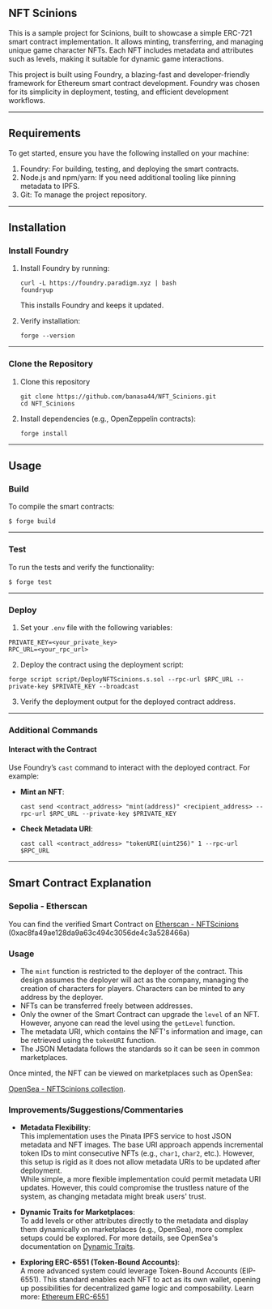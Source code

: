 ## **NFT Scinions**

This is a sample project for Scinions, built to showcase a simple ERC-721 smart contract implementation. It allows minting, transferring, and managing unique game character NFTs. Each NFT includes metadata and attributes such as levels, making it suitable for dynamic game interactions.

This project is built using Foundry, a blazing-fast and developer-friendly framework for Ethereum smart contract development. Foundry was chosen for its simplicity in deployment, testing, and efficient development workflows.

---

## **Requirements**

To get started, ensure you have the following installed on your machine:

1. Foundry: For building, testing, and deploying the smart contracts.
2. Node.js and npm/yarn: If you need additional tooling like pinning metadata to IPFS.
3. Git: To manage the project repository.

---

## **Installation**

### **Install Foundry**

1. Install Foundry by running:
   ```shell
   curl -L https://foundry.paradigm.xyz | bash
   foundryup
   ```
   This installs Foundry and keeps it updated.
2. Verify installation:

   ```shell
   forge --version
   ```

---

### **Clone the Repository**

1. Clone this repository
   ```shell
   git clone https://github.com/banasa44/NFT_Scinions.git
   cd NFT_Scinions
   ```
2. Install dependencies (e.g., OpenZeppelin contracts):
   ```shell
   forge install
   ```

---

## Usage

### Build

To compile the smart contracts:

```shell
$ forge build
```

---

### Test

To run the tests and verify the functionality:

```shell
$ forge test
```

---

### Deploy

1. Set your `.env` file with the following variables:

```env
PRIVATE_KEY=<your_private_key>
RPC_URL=<your_rpc_url>

```

2. Deploy the contract using the deployment script:

```shell
forge script script/DeployNFTScinions.s.sol --rpc-url $RPC_URL --private-key $PRIVATE_KEY --broadcast
```

3. Verify the deployment output for the deployed contract address.

---

### **Additional Commands**

#### **Interact with the Contract**

Use Foundry’s `cast` command to interact with the deployed contract. For example:

- **Mint an NFT**:
  ```shell
  cast send <contract_address> "mint(address)" <recipient_address> --rpc-url $RPC_URL --private-key $PRIVATE_KEY
  ```
- **Check Metadata URI**:
  ```shell
  cast call <contract_address> "tokenURI(uint256)" 1 --rpc-url $RPC_URL
  ```

---

## Smart Contract Explanation

### Sepolia - Etherscan

You can find the verified Smart Contract on [Etherscan - NFTScinions](https://sepolia.etherscan.io/address/0xac8fa49ae128da9a63c494c3056de4c3a528466a) (0xac8fa49ae128da9a63c494c3056de4c3a528466a)

### Usage

- The `mint` function is restricted to the deployer of the contract. This design assumes the deployer will act as the company, managing the creation of characters for players. Characters can be minted to any address by the deployer.
- NFTs can be transferred freely between addresses.
- Only the owner of the Smart Contract can upgrade the `level` of an NFT. However, anyone can read the level using the `getLevel` function.
- The metadata URI, which contains the NFT's information and image, can be retrieved using the `tokenURI` function.
- The JSON Metadata follows the standards so it can be seen in common marketplaces.

Once minted, the NFT can be viewed on marketplaces such as OpenSea:

[OpenSea - NFTScinions collection](https://testnets.opensea.io/collection/nftscinions).

### Improvements/Suggestions/Commentaries

- **Metadata Flexibility**:  
  This implementation uses the Pinata IPFS service to host JSON metadata and NFT images. The base URI approach appends incremental token IDs to mint consecutive NFTs (e.g., `char1`, `char2`, etc.). However, this setup is rigid as it does not allow metadata URIs to be updated after deployment.  
  While simple, a more flexible implementation could permit metadata URI updates. However, this could compromise the trustless nature of the system, as changing metadata might break users' trust.

- **Dynamic Traits for Marketplaces**:  
  To add levels or other attributes directly to the metadata and display them dynamically on marketplaces (e.g., OpenSea), more complex setups could be explored. For more details, see OpenSea's documentation on [Dynamic Traits](https://docs.opensea.io/docs/dynamic-traits).

- **Exploring ERC-6551 (Token-Bound Accounts)**:  
  A more advanced system could leverage Token-Bound Accounts (EIP-6551). This standard enables each NFT to act as its own wallet, opening up possibilities for decentralized game logic and composability. Learn more: [Ethereum ERC-6551](https://eips.ethereum.org/EIPS/eip-6551)
